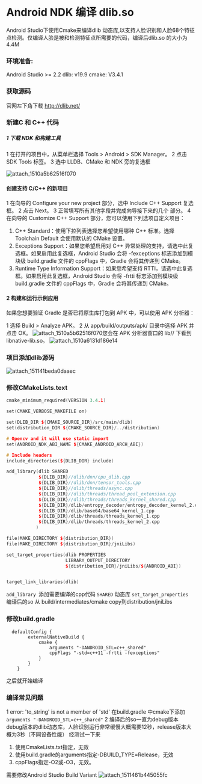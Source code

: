 # Android NDK 编译 dlib.so
Android Studio下使用Cmake来编译dlib 动态库,以支持人脸识别和人脸68个特征点检测。仅编译人脸是被和检测特征点所需要的代码，编译后dlib.so 的大小为4.4M

### 环境准备:
Android Studio >= 2.2
dlib: v19.9
cmake:  V3.4.1

### 获取源码
官网左下角下载 http://dlib.net/

### 新建C 和 C++ 代码
##### 1 下载 NDK 和构建工具
1 在打开的项目中，从菜单栏选择 Tools > Android > SDK Manager。
2 点击 SDK Tools 标签。
3 选中 LLDB、CMake 和 NDK 旁的复选框

![attach_1510a5b62516f070](/Users/chenlei/Documents/attach_1510a5b62516f070.png)

#### 创建支持 C/C++ 的新项目
1  在向导的 Configure your new project 部分，选中 Include C++ Support 复选框。
2 点击 Next。
3 正常填写所有其他字段并完成向导接下来的几个
部分。
4 在向导的 Customize C++ Support 部分，您可以使用下列选项自定义项目：
1. C++ Standard：使用下拉列表选择您希望使用哪种 C++ 标准。选择 Toolchain Default 会使用默认的 CMake 设置。
2. Exceptions Support：如果您希望启用对 C++ 异常处理的支持，请选中此复选框。如果启用此复选框，Android Studio 会将 -fexceptions 标志添加到模块级 build.gradle 文件的 cppFlags 中，Gradle 会将其传递到 CMake。
3. Runtime Type Information Support：如果您希望支持 RTTI，请选中此复选框。如果启用此复选框，Android Studio 会将 -frtti 标志添加到模块级 build.gradle 文件的 cppFlags 中，Gradle 会将其传递到 CMake。

#### 2 构建和运行示例应用
如果您想要验证 Gradle 是否已将原生库打包到 APK 中，可以使用 APK 分析器：

1 选择 Build > Analyze APK。
2 从 app/build/outputs/apk/ 目录中选择 APK 并点击 OK。
![attach_1510a5b62516f070](/Users/chenlei/Documents/attach_1510a5b62516f070.png)您会在 APK 分析器窗口的 lib/<ABI>/ 下看到 libnative-lib.so。
![attach_1510a6131d186e14](/Users/chenlei/Documents/attach_1510a6131d186e14.png)

### 项目添加dlib源码
![attach_151141beda0daaec](/Users/chenlei/Documents/attach_151141beda0daaec.png)
### 修改CMakeLists.text
```cpp
cmake_minimum_required(VERSION 3.4.1)

set(CMAKE_VERBOSE_MAKEFILE on)

set(DLIB_DIR ${CMAKE_SOURCE_DIR}/src/main/dlib)
set(distribution_DIR ${CMAKE_SOURCE_DIR}/../distribution)

# Opencv and it will use static import
set(ANDROID_NDK_ABI_NAME ${CMAKE_ANDROID_ARCH_ABI})

# Include headers
include_directories(${DLIB_DIR} include)

add_library(dlib SHARED
            ${DLIB_DIR}//dlib/dnn/cpu_dlib.cpp
            ${DLIB_DIR}//dlib/dnn/tensor_tools.cpp
            ${DLIB_DIR}//dlib/threads/async.cpp
            ${DLIB_DIR}//dlib/threads/thread_pool_extension.cpp
            ${DLIB_DIR}//dlib/threads/threads_kernel_shared.cpp
            ${DLIB_DIR}/dlib/entropy_decoder/entropy_decoder_kernel_2.cpp
            ${DLIB_DIR}/dlib/base64/base64_kernel_1.cpp
            ${DLIB_DIR}/dlib/threads/threads_kernel_1.cpp
            ${DLIB_DIR}/dlib/threads/threads_kernel_2.cpp
           )

file(MAKE_DIRECTORY ${distribution_DIR})
file(MAKE_DIRECTORY ${distribution_DIR}/jniLibs)

set_target_properties(dlib PROPERTIES
                      LIBRARY_OUTPUT_DIRECTORY
                      ${distribution_DIR}/jniLibs/${ANDROID_ABI})


target_link_libraries(dlib)


```
`add_library `添加需要编译的cpp代码  `SHARED` 动态库
`set_target_properties ` 编译后的so 从 build/intermediates/cmake copy到distribution/jniLibs

### 修改build.gradle
```
  defaultConfig {
        externalNativeBuild {
            cmake {
                arguments "-DANDROID_STL=c++_shared"
                cppFlags "-std=c++11 -frtti -fexceptions"
            }
        }
    }
```
之后就开始编译
### 编译常见问题
1  error: 'to_string' is not a member of 'std'
在build.gradle 中cmake下添加     ` arguments "-DANDROID_STL=c++_shared"`
2 编译后的so一直为debug版本
debug版本的dlib动态库，人脸识别运行非常缓慢大概需要12秒，release版本大概为3秒（不同设备性能）
经测试一下来
1. 使用CmakeLists.txt指定，无效
2. 使用build.gradle的arguments指定-DBUILD_TYPE=Release，无效
3. cppFlags指定-O2或-O3，无效。

需要修改Android Studio Build Variant
![attach_1511461b445055fc](/Users/chenlei/Documents/attach_1511461b445055fc.png)
